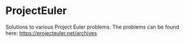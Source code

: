 # ProjectEuler
Solutions to various Project Euler problems. The problems can be found here: https://projecteuler.net/archives
